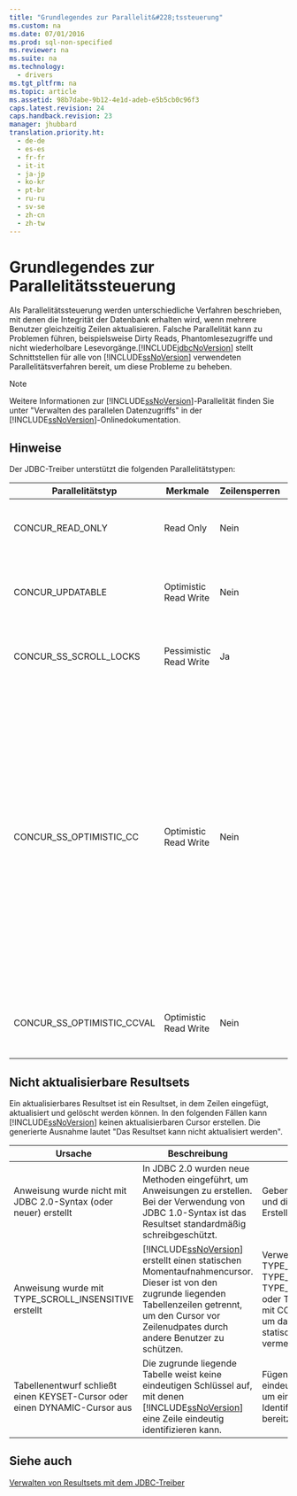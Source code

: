 ```yaml
---
title: "Grundlegendes zur Parallelit&#228;tssteuerung"
ms.custom: na
ms.date: 07/01/2016
ms.prod: sql-non-specified
ms.reviewer: na
ms.suite: na
ms.technology: 
  - drivers
ms.tgt_pltfrm: na
ms.topic: article
ms.assetid: 98b7dabe-9b12-4e1d-adeb-e5b5cb0c96f3
caps.latest.revision: 24
caps.handback.revision: 23
manager: jhubbard
translation.priority.ht: 
  - de-de
  - es-es
  - fr-fr
  - it-it
  - ja-jp
  - ko-kr
  - pt-br
  - ru-ru
  - sv-se
  - zh-cn
  - zh-tw
---
```

# Grundlegendes zur Parallelit&#228;tssteuerung
  Als Parallelitätssteuerung werden unterschiedliche Verfahren beschrieben, mit denen die Integrität der Datenbank erhalten wird, wenn mehrere Benutzer gleichzeitig Zeilen aktualisieren. Falsche Parallelität kann zu Problemen führen, beispielsweise Dirty Reads, Phantomlesezugriffe und nicht wiederholbare Lesevorgänge.[!INCLUDE[jdbcNoVersion](../content/includes/jdbcNoVersion_md.md)] stellt Schnittstellen für alle von [!INCLUDE[ssNoVersion](../content/includes/ssNoVersion_md.md)] verwendeten Parallelitätsverfahren bereit, um diese Probleme zu beheben.  
  
> [!NOTE]  
>  Weitere Informationen zur [!INCLUDE[ssNoVersion](../content/includes/ssNoVersion_md.md)]\-Parallelität finden Sie unter "Verwalten des parallelen Datenzugriffs" in der [!INCLUDE[ssNoVersion](../content/includes/ssNoVersion_md.md)]\-Onlinedokumentation.  
  
## Hinweise  
 Der JDBC\-Treiber unterstützt die folgenden Parallelitätstypen:  
  
|Parallelitätstyp|Merkmale|Zeilensperren|Beschreibung|  
|----------------------|--------------|-------------------|------------------|  
|CONCUR\_READ\_ONLY|Read Only|Nein|Updates über den Cursor sind nicht zulässig; es werden keine Sperren für die Zeilen aufrechterhalten, aus denen das Resultset besteht.|  
|CONCUR\_UPDATABLE|Optimistic Read Write|Nein|Die Datenbank geht davon aus, dass Zeilenkonflikte unwahrscheinlich, aber möglich sind. Zeilenintegrität wird mit einem Timestampvergleich geprüft.|  
|CONCUR\_SS\_SCROLL\_LOCKS|Pessimistic Read Write|Ja|Die Datenbank geht davon aus, dass Zeilenkonflikte wahrscheinlich sind. Zeilenintegrität wird mit Zeilensperren sichergestellt.|  
|CONCUR\_SS\_OPTIMISTIC\_CC|Optimistic Read Write|Nein|Die Datenbank geht davon aus, dass Zeilenkonflikte unwahrscheinlich, aber möglich sind. Zeilenintegrität wird mit einem Timestampvergleich überprüft.<br /><br /> Bei [!INCLUDE[ssVersion2005](../content/includes/ssVersion2005_md.md)] und höher ändert der Server dies in CONCUR\_SS\_OPTIMISTIC\_CCVAL, wenn die Tabelle keine Timestampspalte enthält.<br /><br /> Wenn in [!INCLUDE[ssVersion2000](../content/includes/ssVersion2000_md.md)] die zugrunde liegende Tabelle eine timestamp\-Spalte aufweist, wird OPTIMISTIC WITH ROW VERSIONING selbst dann verwendet, wenn OPTIMISTIC WITH VALUES angegeben wurde. Wenn OPTIMISTIC WITH ROW VERSIONING angegeben wurde und die Tabelle keine Timestamps aufweist, wird OPTIMISTIC WITH VALUES verwendet.|  
|CONCUR\_SS\_OPTIMISTIC\_CCVAL|Optimistic Read Write|Nein|Die Datenbank geht davon aus, dass Zeilenkonflikte unwahrscheinlich, aber möglich sind. Zeilenintegrität wird mit einem Zeilendatenvergleich geprüft.|  
  
## Nicht aktualisierbare Resultsets  
 Ein aktualisierbares Resultset ist ein Resultset, in dem Zeilen eingefügt, aktualisiert und gelöscht werden können. In den folgenden Fällen kann [!INCLUDE[ssNoVersion](../content/includes/ssNoVersion_md.md)] keinen aktualisierbaren Cursor erstellen. Die generierte Ausnahme lautet "Das Resultset kann nicht aktualisiert werden".  
  
|Ursache|Beschreibung|Lösung|  
|-------------|------------------|------------|  
|Anweisung wurde nicht mit JDBC 2.0\-Syntax \(oder neuer\) erstellt|In JDBC 2.0 wurden neue Methoden eingeführt, um Anweisungen zu erstellen. Bei der Verwendung von JDBC 1.0\-Syntax ist das Resultset standardmäßig schreibgeschützt.|Geben Sie den Resultsettyp und die Parallelität beim Erstellen der Anweisung an.|  
|Anweisung wurde mit TYPE\_SCROLL\_INSENSITIVE erstellt|[!INCLUDE[ssNoVersion](../content/includes/ssNoVersion_md.md)] erstellt einen statischen Momentaufnahmencursor. Dieser ist von den zugrunde liegenden Tabellenzeilen getrennt, um den Cursor vor Zeilenudpates durch andere Benutzer zu schützen.|Verwenden Sie TYPE\_SCROLL\_SENSITIVE, TYPE\_SS\_SCROLL\_KEYSET, TYPE\_SS\_SCROLL\_DYNAMIC oder TYPE\_FORWARD\_ONLY mit CONCUR\_UPDATABLE, um das Erstellen eines statischen Cursors zu vermeiden.|  
|Tabellenentwurf schließt einen KEYSET\-Cursor oder einen DYNAMIC\-Cursor aus|Die zugrunde liegende Tabelle weist keine eindeutigen Schlüssel auf, mit denen [!INCLUDE[ssNoVersion](../content/includes/ssNoVersion_md.md)] eine Zeile eindeutig identifizieren kann.|Fügen Sie der Tabelle eindeutige Schlüssel hinzu, um eine eindeutige Identifikation jeder Zeile bereitzustellen.|  
  
## Siehe auch  
 [Verwalten von Resultsets mit dem JDBC-Treiber](../content/Managing-Result-Sets-with-the-JDBC-Driver.md)  
  
  